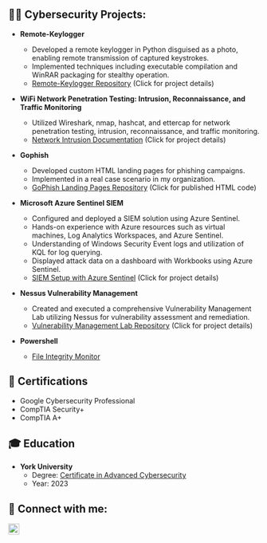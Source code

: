<h2>👨‍💻 Cybersecurity Projects:</h2>

- <b>Remote-Keylogger</b>
  - Developed a remote keylogger in Python disguised as a photo, enabling remote transmission of captured keystrokes.
  - Implemented techniques including executable compilation and WinRAR packaging for stealthy operation.
  - [Remote-Keylogger Repository](https://github.com/moeramadan/remote-keylogger) (Click for project details)

- <b>WiFi Network Penetration Testing: Intrusion, Reconnaissance, and Traffic Monitoring</b>
  - Utilized Wireshark, nmap, hashcat, and ettercap for network penetration testing, intrusion, reconnaissance, and traffic monitoring.
  - [Network Intrusion Documentation](https://github.com/moeramadan/Network-Intrusion) (Click for project details)

- <b>Gophish</b>
  - Developed custom HTML landing pages for phishing campaigns.
  - Implemented in a real case scenario in my organization.
  - [GoPhish Landing Pages Repository](https://github.com/moeramadan/GoPhish-Landing-Pages) (Click for published HTML code)

- <b>Microsoft Azure Sentinel SIEM</b>
  - Configured and deployed a SIEM solution using Azure Sentinel.
  - Hands-on experience with Azure resources such as virtual machines, Log Analytics Workspaces, and Azure Sentinel.
  - Understanding of Windows Security Event logs and utilization of KQL for log querying.
  - Displayed attack data on a dashboard with Workbooks using Azure Sentinel.
  - [SIEM Setup with Azure Sentinel](https://github.com/moeramadan/Azure-Sentinel-SIEM-Attack-Maps) (Click for project details)

- <b>Nessus Vulnerability Management</b>
  - Created and executed a comprehensive Vulnerability Management Lab utilizing Nessus for vulnerability assessment and remediation.
  - [Vulnerability Management Lab Repository](https://github.com/moeramadan/Vulnerability-Nessus-Lab) (Click for project details)
 
- <b>Powershell</b>
  - [File Integrity Monitor](https://github.com/moeramadan/)

<h2>📜 Certifications</h2>

- Google Cybersecurity Professional
- CompTIA Security+
- CompTIA A+

<h2>🎓 Education</h2>

- **York University**
  - Degree: [Certificate in Advanced Cybersecurity](https://continue.yorku.ca/programs/certificate-in-advanced-cyber-security/)
  - Year: 2023

<h2> 🤳 Connect with me:</h2>

[<img align="left" alt="MohdRamadan | LinkedIn" width="22px" src="https://cdn.jsdelivr.net/npm/simple-icons@v3/icons/linkedin.svg" />][linkedin]

[linkedin]: https://linkedin.com/in/mohdramadan

